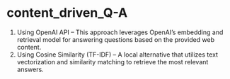 # content_driven_Q-A


1. Using OpenAI API – This approach leverages OpenAI’s embedding and retrieval model for answering questions based on the provided web content.
2. Using Cosine Similarity (TF-IDF) – A local alternative that utilizes text vectorization and similarity matching to retrieve the most relevant answers.

